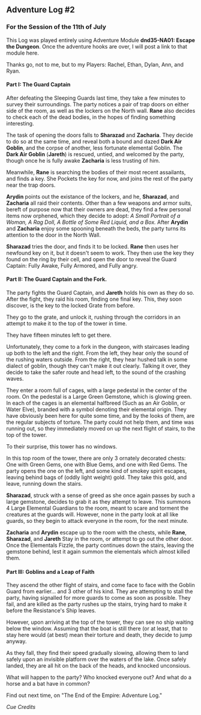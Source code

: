 ## Adventure Log #2  ##

### For the Session of the 11th of July ### 

<div class="small box">

<p> This Log was played entirely using Adventure Module
<strong>dnd35-NA01: Escape the Dungeon</strong>. Once the adventure hooks are
over, I will post a link to that module here.</p>

<p>Thanks go, not to me, but to my Players: Rachel, Ethan, Dylan, Ann, and
Ryan.</p> 

</div>


#### Part I: The Guard Captain ####

After defeating the Sleeping Guards last time, they take a few minutes
to survey their surroundings. The party notices a pair of trap doors
on either side of the room, as well as the lockers on the North
wall. __Rane__ also decides to check each of the dead bodies, in the
hopes of finding something interesting.

The   task  of   opening   the  doors   falls   to  __Sharazad__   and
__Zacharia__. They decide to do so at the same time, and reveal both a
bound and dazed  __Dark Air Goblin__, and the  corpse of another, less
fortunate elemental  Goblin. The  __Dark Air Goblin__  (__Jareth__) is
rescued, untied,  and welcomed by the  party, though once  he is fully
awake __Zacharia__ is less trusting of him.

Meanwhile, __Rane__ is searching the bodies of their most recent
assailants, and finds a key. She Pockets the key for now, and joins
the rest of the party near the trap doors.

__Arydin__ points out the existance of the lockers, and he,
__Sharazad__, and __Zacharia__ all raid their contents. Other than a
few weapons and armor suits, bereft of purpose now that their owners
are dead, they find a few personal items now orphened, which they
decide to adopt: _A Small Portrait of a Woman, A Rag Doll, A Bottle of
Some Red Liquid, and a Box._ After __Arydin__ and __Zacharia__ enjoy
some spooning beneath the beds, the party turns its attention to the
door in the North Wall.

__Sharazad__ tries the door, and finds it to be locked. __Rane__ then
uses her newfound key on it, but it doesn't seem to work. They then
use the key they found on the ring by their cell, and open the door to
reveal the Guard Captain: Fully Awake, Fully Armored, and Fully angry.


#### Part II: The Guard Captain and the Fork. ####
The party fights the Guard Captain, and __Jareth__ holds his own as they
do so. After the fight, they raid his room, finding one final
key. This, they soon discover, is the key to the locked Grate from
before.

They go to the grate, and unlock it, rushing through the corridors in
an attempt to make it to the top of the tower in time.

They have fifteen minutes left to get there.

Unfortunately, they come to a fork in the dungeon, with staircases
leading up both to the left and the right. From the left, they hear
only the sound of the rushing waters outside. From the right, they
hear hushed talk in some dialect of goblin, though they can't make it
out clearly. Talking it over, they decide to take the safer route and
head left, to the sound of the crashing waves. 

They enter a room full of cages, with a large pedestal in the center
of the room. On the pedestal is a Large Green Gemstone, which is
glowing green. In each of the cages is an elemental halfbreed (Such as
an Air Goblin, or Water Elve), branded with a symbol denoting their
elemental origin. They have obviously been here for quite some time,
and by the looks of them, are the regular subjects of torture. The
party could not help them, and time was running out, so they
immediately moved on up the next flight of stairs, to the top of the
tower.

To their surprise, this tower has no windows.

In this top room of the tower, there are only 3 ornately decorated
chests: One with Green Gems, one with Blue Gems, and one with Red
Gems. The party opens the one on the left, and some kind of smokey
spirit escapes, leaving behind bags of (oddly light weight) gold. They
take this gold, and leave, running down the stairs.

__Sharazad__, struck with a sense of greed as she once again passes by
such a large gemstone, decides to grab it as they attempt to
leave. This summons 4 Large Elemental Guardians to the room, meant to
scare and torment the creatures at the guards will. However, none in
the party look at all like guards, so they begin to attack everyone in
the room, for the next minute.

__Zacharia__ and __Arydin__ escape up to the room with the chests,
while __Rane__, __Sharazad__, and __Jareth__ Stay in the room, or
attempt to go out the other door. Once the Elementals Fizzle, the
party continues down the stairs, leaving the gemstone behind, lest it
again summon the elementals which almost killed them.

#### Part III: Goblins and a Leap of Faith ####

They ascend the other flight of stairs, and come face to face with the
Goblin Guard from earlier... and 3 other of his kind. They are
attempting to stall the party, having signalled for more guards to come as
soon as possible. They fail, and are killed as the party rushes up the
stairs, trying hard to make it before the Resistance's Ship leaves.

However, upon arriving at the top of the tower, they can see no ship
waiting below the window. Assuming that the boat is still there (or at
least, that to stay here would (at best) mean their torture and death,
they decide to jump anyway.

As they fall, they find their speed gradually slowing, allowing them
to land safely upon an invisible platform over the waters of the
lake. Once safely landed, they are all hit on the back of the heads,
and knocked unconsious.

What will happen to the party? Who knocked everyone out? And what do a
horse and a bat have in common?

Find out next time, on "The End of the Empire: Adventure Log."

*Cue Credits*
